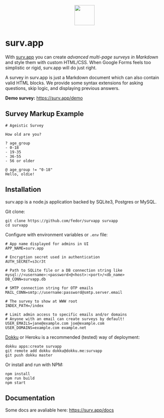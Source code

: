 <p align="center"><img src="https://surv.app/logo.png" width="64" height="64"></p>

# surv.app

With [surv.app](//surv.app) you can create _advanced multi-page surveys in Markdown_ and style them with custom HTML/CSS. When Google Forms feels too simplistic or rigid, surv.app will do just right.

A survey in surv.app is just a Markdown document which can also contain valid HTML blocks. We provide some syntax extensions for asking questions, skip logic, and displaying previous answers.

**Demo survey:** https://surv.app/demo

## Survey Markup Example

```
# Ageistic Survey

How old are you?

? age_group
- 0-18
- 19-35
- 36-55
- 56 or older

@ age_group != "0-18"
Hello, oldie!

```

## Installation

surv.app is a node.js application backed by SQLite3, Postgres or MySQL.

Git clone:

```
git clone https://github.com/fedor/survapp survapp
cd survapp
```

Configure with environment variables or `.env` file:

```
# App name displayed for admins in UI
APP_NAME=surv.app

# Encryption secret used in authentication
AUTH_SECRET=s3cr3t

# Path to SQLite file or a DB connection string like mysql://<username>:<password>@<host>:<port>/<db_name>
DB_CONN=survapp.db

# SMTP connection string for OTP emails
MAIL_CONN=smtp://username:password@smtp.server.email

# The survey to show at WWW root
INDEX_PATH=/index

# Limit admin access to specific emails and/or domains
# Anyone with an email can create surveys by default!
USER_EMAILS=jane@example.com joe@example.com
USER_DOMAINS=example.com example.net
```

[Dokku](http://dokku.viewdocs.io/dokku/) or Heroku is a recommended (tested) way of deployment:

```
dokku apps:create survapp
git remote add dokku dokku@dokku.me:survapp
git push dokku master
```

Or install and run with NPM:

```
npm install
npm run build
npm start
```

## Documentation

Some docs are avaliable here: https://surv.app/docs
